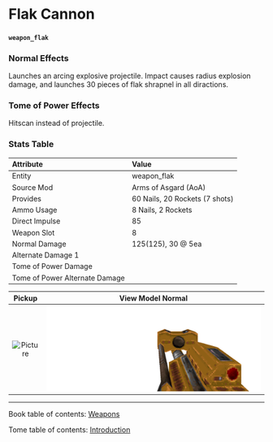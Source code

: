 # Flak Cannon

#### `weapon_flak`

### Normal Effects
Launches an arcing explosive projectile. Impact causes radius explosion damage,
and launches 30 pieces of flak shrapnel in all diractions.

### Tome of Power Effects
Hitscan instead of projectile.

### Stats Table

|Attribute                     |Value                          |
|:-----------------------------|:------------------------------|
|Entity                        |weapon_flak                    |
|Source Mod                    |Arms of Asgard (AoA)           |
|Provides                      |60 Nails, 20 Rockets (7 shots) |
|Ammo Usage                    |8 Nails, 2 Rockets             |
|Direct Impulse                |85                             |
|Weapon Slot                   |8                              |
|Normal Damage                 |125(125), 30 @ 5ea             |
|Alternate Damage 1            |                               |
|Tome of Power Damage          |                               |
|Tome of Power Alternate Damage|                               |

|Pickup|View Model Normal|
|:---:|:---:|
![Picture](img/weapon_flak.png)|![Picture](img/v_flak1.png)|

-------------------------------------------------------------------------------
Book table of contents: [Weapons](3.0-Weapons.md)
<br />

Tome table of contents: [Introduction](1.0-Introduction.md)